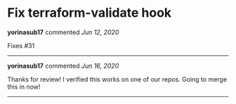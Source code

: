 # Fix terraform-validate hook

**yorinasub17** commented *Jun 12, 2020*

Fixes #31
<br />
***


**yorinasub17** commented *Jun 16, 2020*

Thanks for review! I verified this works on one of our repos. Going to merge this in now!
***

